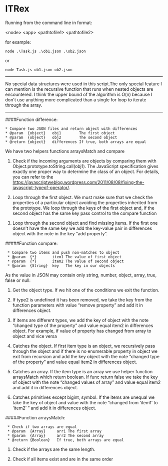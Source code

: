 # ITRex

Running from the command line in format: 

\<node> \<app> \<pathtofile1> \<pathtofile2>
 
 for example: 

`node .\Task.js .\ob1.json .\ob2.json`
 
 or 

`node Task.js ob1.json ob2.json`

***
No special data structures were used in this script.The only special feature I can mention is the recursive function that runs when nested objects are encountered. I think the upper bound of the algorithm is O(n) because I don't use anything more complicated than a single for loop to iterate through the array.
***
####Function difference:

    * Compare two JSON files and return object with differences
    * @param  {object}   obj1        The first object
    * @param  {object}   obj2        The second object
    * @return {object}   differences If true, both arrays are equal
 
We have two helpers functions arraysMatch and compare
 
1. Check if the incoming arguments are objects by comparing them with Object.prototype.toString.call(obj1). The JavaScript specification gives exactly one proper way to determine the class of an object. For details, you can refer to the https://javascriptweblog.wordpress.com/2011/08/08/fixing-the-javascript-typeof-operator/.   

2. Loop through the first object. We must make sure that we check the properties of a particular object avoiding the properties inherited from the prototype. We loop through the keys of the first object and, if the second object has the same key pass control to the compare function

3. Loop through the second object and find missing items. If the first one doesn't have the same key we add the key-value pair in differences object with the note in the key “add property”.

#####Function compare:

     * Compare two items and push non-matches to object
     * @param  {*}       item1 The value of first object
     * @param  {*}       item2 The value of second object
     * @param  {String}  key   The key in our objects

As the value in JSON may contain only string, number, object, array, true, false or null:

1. Get the object type. If we hit one of the conditions we exit the function.

2. If type2 is undefined it has been removed, we take the key from the function parameters with value “remove property” and add it in differences object.

3. If items are different types, we add the key of object with the note “changed type of the property” and value equal item2 in differences object. For example, if value of property has changed from array to object and vice versa

4. Catches the object. If first item type is an object, we recursively pass through the object and if there is no enumerable property in object we exit from recursion and add the key object with the note “changed type of the property” and value equal item2 in differences object.

5. Catches an array. If the item type is an array we use helper function arraysMatch which return boolean. If func return false we take the key of object with the note “changed values of array” and value equal item2 and add it in differences object.  

6. Catches primitives except bigint, symbol. If the items are unequal we take the key of object and value with the note “changed from ‘item1’ to ‘item2’ ” and add it in differences object.  

#####Function arraysMatch:

     * Check if two arrays are equal
     * @param  {Array}     arr1 The first array
     * @param  {Array}     arr2 The second array
     * @return {Boolean}   If true, both arrays are equal
 
1. Check if the arrays are the same length.

2. Check if all items exist and are in the same order
